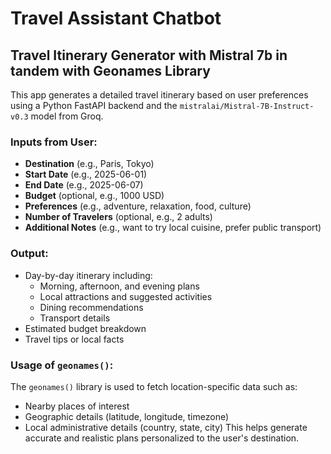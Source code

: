 # Travel Assistant Chatbot

## Travel Itinerary Generator with Mistral 7b in tandem with Geonames Library

This app generates a detailed travel itinerary based on user preferences using a Python FastAPI backend and the `mistralai/Mistral-7B-Instruct-v0.3` model from Groq.

### Inputs from User:
- **Destination** (e.g., Paris, Tokyo)
- **Start Date** (e.g., 2025-06-01)
- **End Date** (e.g., 2025-06-07)
- **Budget** (optional, e.g., 1000 USD)
- **Preferences** (e.g., adventure, relaxation, food, culture)
- **Number of Travelers** (optional, e.g., 2 adults)
- **Additional Notes** (e.g., want to try local cuisine, prefer public transport)

### Output:
- Day-by-day itinerary including:
  - Morning, afternoon, and evening plans
  - Local attractions and suggested activities
  - Dining recommendations
  - Transport details
- Estimated budget breakdown
- Travel tips or local facts

### Usage of `geonames()`:
The `geonames()` library is used to fetch location-specific data such as:
- Nearby places of interest
- Geographic details (latitude, longitude, timezone)
- Local administrative details (country, state, city)
This helps generate accurate and realistic plans personalized to the user's destination.
